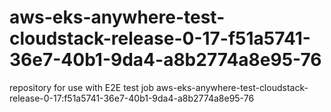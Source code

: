 # aws-eks-anywhere-test-cloudstack-release-0-17-f51a5741-36e7-40b1-9da4-a8b2774a8e95-76
repository for use with E2E test job aws-eks-anywhere-test-cloudstack-release-0-17:f51a5741-36e7-40b1-9da4-a8b2774a8e95-76
